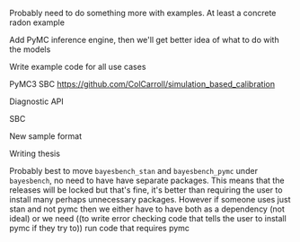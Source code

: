 Probably need to do something more with examples. At least a concrete radon example

Add PyMC inference engine, then we'll get better idea of what to do with the models

Write example code for all use cases


PyMC3 SBC
https://github.com/ColCarroll/simulation_based_calibration


Diagnostic API

SBC

New sample format

Writing thesis

Probably best to move `bayesbench_stan` and `bayesbench_pymc` under
`bayesbench`, no need to have have separate packages. This means that the
releases will be locked but that's fine, it's better than requiring the user to
install many perhaps unnecessary packages. However if someone uses just stan and
not pymc then we either have to have both as a dependency (not ideal) or we need
((to write error checking code that tells the user to install pymc if they try to))
run code that requires pymc
